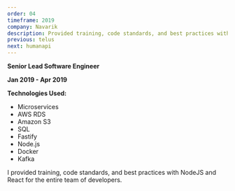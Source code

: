 ```yaml
---
order: 04
timeframe: 2019
company: Navarik
description: Provided training, code standards, and best practices with NodeJS and React for the entire team of developers.
previous: telus
next: humanapi
---
```


**Senior Lead Software Engineer**

**Jan 2019 - Apr 2019**

**Technologies Used:**

- Microservices
- AWS RDS
- Amazon S3
- SQL
- Fastify
- Node.js
- Docker
- Kafka

I provided training, code standards, and best practices with NodeJS and React for the entire team of developers.
